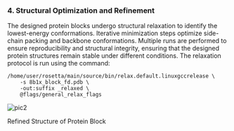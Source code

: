 ### 4. Structural Optimization and Refinement
The designed protein blocks undergo structural relaxation to identify the lowest-energy conformations. Iterative minimization steps optimize side-chain packing and backbone conformations. Multiple runs are performed to ensure reproducibility and structural integrity, ensuring that the designed protein structures remain stable under different conditions. The relaxation protocol is run using the command:
```
/home/user/rosetta/main/source/bin/relax.default.linuxgccrelease \
    -s 8b1x_block_fd.pdb \
    -out:suffix _relaxed \
    @flags/general_relax_flags
```


![pic2](https://github.com/user-attachments/assets/4da9bb32-d74c-4362-b701-2748edaa75dd)

Refined Structure of Protein Block
